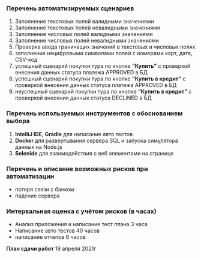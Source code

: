 ### Перечень автоматизируемых сценариев
1.  Заполнение текстовых полей валидными значениями
2.  Заполнение текстовых полей невалидными значениями
3.  Заполнение числовых полей валидными значениями
4.  Заполнение числовых полей невалидными значениями
5.  Проверка ввода граничащих значений в текстовых и числовых полях
6.  заполнение нецифровыми символами полей с номерами карт, дата, CSV-код
7.  успешный сценарий покупки тура по кнопке **“Купить”** с проверкой внесения данных статуса платежа APPROVED в БД
8.  успешный сценарий покупки тура по кнопке **“Купить в кредит”** с проверкой внесения данных статуса платежа APPROVED в БД
9.  неуспешный сценарий покупки тура по кнопке **“Купить в кредит”** с проверкой внесения данных статуса DECLINED в БД

### Перечень используемых инструментов с обоснованием выбора
1.  **IntelliJ IDE, Gradle** для написание авто тестов
2.  **Docker** для развертывания сервера SQL и запуска симулятора данных на Node.js
3.  **Selenide** для взаимодействия с веб элементами на странице

### Перечень и описание возможных рисков при автоматизации
- потеря связи с банком
- падение сервера

### Интервальная оценка с учётом рисков (в часах)
- Анализ приложения и написание тест плана 3 часа
- Написание авто тестов 40 часов
- написание отчетов 6 часов

**План сдачи работ** 19 апреля 2021г
